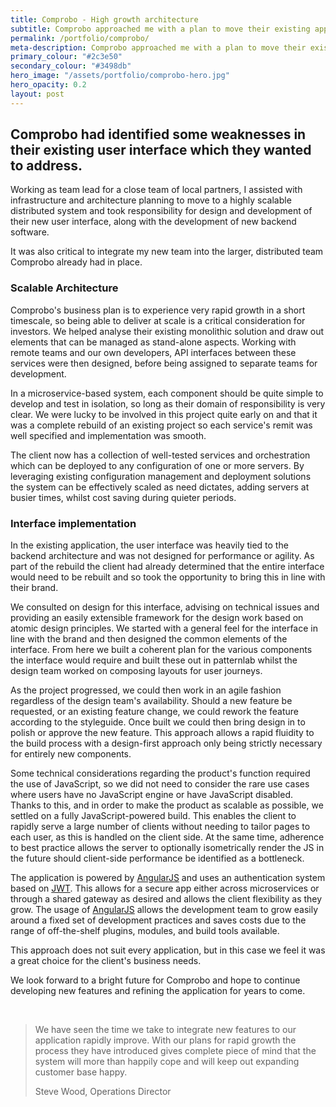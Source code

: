 ```yaml
---
title: Comprobo - High growth architecture
subtitle: Comprobo approached me with a plan to move their existing application to a more scalable, growth-focused architecture.
permalink: /portfolio/comprobo/
meta-description: Comprobo approached me with a plan to move their existing application to a more scalable, growth-focused architecture.
primary_colour: "#2c3e50"
secondary_colour: "#3498db"
hero_image: "/assets/portfolio/comprobo-hero.jpg"
hero_opacity: 0.2
layout: post
---
```


## Comprobo had identified some weaknesses in their existing user interface which they wanted to address.

Working as team lead for a close team of local partners, I assisted with infrastructure and architecture planning to move to a highly scalable distributed system and took responsibility for design and development of their new user interface, along with the development of new backend software.

It was also critical to integrate my new team into the larger, distributed team Comprobo already had in place.

### Scalable Architecture

Comprobo's business plan is to experience very rapid growth in a short timescale, so being able to deliver at scale is a critical consideration for investors. We helped analyse their existing monolithic solution and draw out elements that can be managed as stand-alone aspects. Working with remote teams and our own developers, API interfaces between these services were then designed, before being assigned to separate teams for development.

In a microservice-based system, each component should be quite simple to develop and test in isolation, so long as their domain of responsibility is very clear. We were lucky to be involved in this project quite early on and that it was a complete rebuild of an existing project so each service's remit was well specified and implementation was smooth.

The client now has a collection of well-tested services and orchestration which can be deployed to any configuration of one or more servers. By leveraging existing configuration management and deployment solutions the system can be effectively scaled as need dictates, adding servers at busier times, whilst cost saving during quieter periods.

### Interface implementation

In the existing application, the user interface was heavily tied to the backend architecture and was not designed for performance or agility. As part of the rebuild the client had already determined that the entire interface would need to be rebuilt and so took the opportunity to bring this in line with their brand.

We consulted on design for this interface, advising on technical issues and providing an easily extensible framework for the design work based on atomic design principles. We started with a general feel for the interface in line with the brand and then designed the common elements of the interface. From here we built a coherent plan for the various components the interface would require and built these out in patternlab whilst the design team worked on composing layouts for user journeys.

As the project progressed, we could then work in an agile fashion regardless of the design team's availability. Should a new feature be requested, or an existing feature change, we could rework the feature according to the styleguide. Once built we could then bring design in to polish or approve the new feature. This approach allows a rapid fluidity to the build process with a design-first approach only being strictly necessary for entirely new components.

Some technical considerations regarding the product's function required the use of JavaScript, so we did not need to consider the rare use cases where users have no JavaScript engine or have JavaScript disabled. Thanks to this, and in order to make the product as scalable as possible, we settled on a fully JavaScript-powered build. This enables the client to rapidly serve a large number of clients without needing to tailor pages to each user, as this is handled on the client side. At the same time, adherence to best practice allows the server to optionally isometrically render the JS in the future should client-side performance be identified as a bottleneck.

The application is powered by [AngularJS](https://angular.io) and uses an authentication system based on [JWT](https://jwt.io/). This allows for a secure app either across microservices or through a shared gateway as desired and allows the client flexibility as they grow. The usage of [AngularJS](https://angular.io) allows the development team to grow easily around a fixed set of development practices and saves costs due to the range of off-the-shelf plugins, modules, and build tools available.

This approach does not suit every application, but in this case we feel it was a great choice for the client's business needs.

We look forward to a bright future for Comprobo and hope to continue developing new features and refining the application for years to come.

&nbsp;

>We have seen the time we take to integrate new features to our application rapidly improve. With our plans for rapid growth the process they have introduced gives complete piece of mind that the system will more than happily cope and will keep out expanding customer base happy.
>
>Steve Wood, Operations Director
